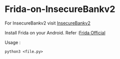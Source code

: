 # Frida-on-InsecureBankv2
For InsecureBankv2 visit <a href="https://github.com/dineshshetty/Android-InsecureBankv2">InsecureBankv2</a>

Install Frida on your Android.
Refer :<a href="https://www.frida.re/docs/android/">Frida Official</a>


Usage :
```
python3 <file.py>
```
